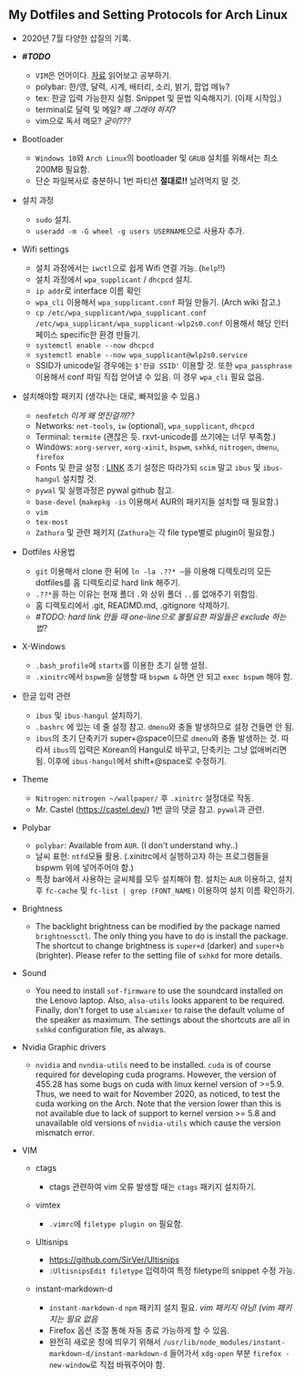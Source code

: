 ## My Dotfiles and Setting Protocols for Arch Linux

- 2020년 7월 다양한 삽질의 기록.

- ***#TODO***
	- `VIM`은 언어이다. [자료](https://johngrib.github.io/wiki/two-views-of-vim/) 읽어보고 공부하기.
	- polybar: 한/영, 달력, 시계, 배터리, 소리, 밝기, 팝업 메뉴?
	- tex: 한글 입력 가능한지 실험. Snippet 및 문법 익숙해지기. (이제 시작임.)
	- terminal로 달력 및 메일? *왜 그래야 하지?*
	- vim으로 독서 메모? *굳이???*

- Bootloader
	- `Windows 10`와 `Arch Linux`의 bootloader 및 `GRUB` 설치를 위해서는 최소 200MB 필요함.
	- 단순 파일복사로 충분하니 1번 파티션 **절대로!!** 날려먹지 말 것. 

- 설치 과정
	- `sudo` 설치.
	- `useradd -m -G wheel -g users USERNAME`으로 사용자 추가.

- Wifi settings
	- 설치 과정에서는 `iwctl`으로 쉽게 Wifi 연결 가능. (`help`!!)
	- 설치 과정에서 `wpa_supplicant` / `dhcpcd` 설치.
	- `ip addr`로 interface 이름 확인
	- `wpa_cli` 이용해서 `wpa_supplicant.conf` 파일 만들기. (Arch wiki 참고.)
	- `cp /etc/wpa_supplicant/wpa_supplicant.conf /etc/wpa_supplicant/wpa_supplicant-wlp2s0.conf` 이용해서 해당 인터페이스 specific한 환경 만들기.
	- `systemctl enable --now dhcpcd`
	- `systemctl enable --now wpa_supplicant@wlp2s0.service`
	- SSID가 unicode일 경우에는 `$'한글 SSID'`  이용할 것. 또한 `wpa_passphrase` 이용해서 conf 파일 직접 얻어낼 수 있음. 이 경우 `wpa_cli` 필요 없음.

- 설치해야할 패키지 (생각나는 대로, 빠져있을 수 있음.)
	- `neofetch` *이게 왜 멋진걸까??*
	- Networks: `net-tools`, `iw` (optional), `wpa_supplicant`, `dhcpcd`
	- Terminal: `termite` (괜찮은 듯. rxvt-unicode를 쓰기에는 너무 부족함.)
	- Windows:	`xorg-server`, `xorg-xinit`, `bspwm`, `sxhkd`, `nitrogen`, `dmenu`, `firefox`
	- Fonts 및 한글 설정 : [LINK](https://dgkim5360.tistory.com/entry/basic-setup-of-korean-environment-for-arch-linux) 초기 설정은 따라가되 `scim` 말고 `ibus` 및 `ibus-hangul` 설치할 것.
	- `pywal` 및 실행과정은 pywal github 참고.
	- `base-devel` (`makepkg -is` 이용해서 AUR의 패키지들 설치할 때 필요함.)
	- `vim`
	- `tex-most`
	- `Zathura` 및 관련 패키지 (`Zathura`는 각 file type별로 plugin이 필요함.)

- Dotfiles 사용법
	- `git` 이용해서 clone 한 뒤에 `ln -la .??* ~`을 이용해 디렉토리의 모든 dotfiles를 홈 디렉토리로 hard link 해주기.
	- `.??*`을 하는 이유는 현재 폴더 `.`와 상위 폴더 `..`를 없애주기 위함임.
	- 홈 디렉토리에서 .git, READMD.md, .gitignore 삭제하기.
	- *#TODO: hard link 만들 때 one-line으로 불필요한 파일들은 exclude 하는 법?*

- X-Windows
	- `.bash_profile`에 `startx`를 이용한 초기 실행 설정.
	- `.xinitrc`에서 `bspwm`을 실행할 때 `bspwm &` 하면 안 되고 `exec bspwm` 해야 함.

- 한글 입력 관련
	- `ibus` 및 `ibus-hangul` 설치하기.
	- `.bashrc` 에 있는 네 줄 설정 참고. `dmenu`와 충돌 발생하므로 설정 건들면 안 됨.
	- `ibus`의 초기 단축키가 super+@space이므로 `dmenu`와 충돌 발생하는 것.
	  따라서 `ibus`의 입력은 Korean의 Hangul로 바꾸고, 단축키는 그냥 없애버리면
	  됨. 이후에 `ibus-hangul`에서 shift+@space로 수정하기.

- Theme
	- `Nitrogen`: `nitrogen ~/wallpaper/` 후 `.xinitrc` 설정대로 작동.
	- Mr. Castel (https://castel.dev/) 1번 글의 댓글 참고. `pywal`과 관련.

- Polybar
	- `polybar`: Available from `AUR`. (I don't understand why..)
	- 날씨 표현: `ntfd`모듈 활용. (.xinitrc에서 실행하고자 하는 프로그램들을 bspwm 위에 넣어주어야 함.)
	- 특정 bar에서 사용하는 글씨체를 모두 설치해야 함. 설치는 `AUR` 이용하고, 설치 후 `fc-cache` 및 `fc-list | grep (FONT_NAME)` 이용하여 설치 이름 확인하기. 	

- Brightness
    - The backlight brightness can be modified by the package named
      `brightnessctl`. The only thing you have to do is install the package. The
      shortcut to change brightness is `super+d` (darker) and `super+b` (brighter).
      Please refer to the setting file of `sxhkd` for more details.

- Sound
    - You need to install `sof-firmware` to use the soundcard installed on the
      Lenovo laptop. Also, `alsa-utils` looks apparent to be required. Finally,
      don't forget to use `alsamixer` to raise the default volume of the speaker as maximum.
      The settings about the shortcuts are all in `sxhkd` configuration file, as
      always.

- Nvidia Graphic drivers
    - `nvidia` and `nvndia-utils` need to be installed. `cuda` is of course
      required for developing cuda programs.  However, the version of
      455.28 has some bugs on cuda with linux kernel version of >=5.9. Thus, we
      need to wait for November 2020, as noticed, to test the cuda working on
      the Arch. Note that the version lower than this is not available due to
      lack of support to kernel version >= 5.8 and unavailable old versions of
      `nvidia-utils` which cause the version mismatch error.

- VIM
	- ctags
		- ctags 관련하여 vim 오류 발생할 때는 `ctags` 패키지 설치하기.

	- vimtex
		- `.vimrc`에 `filetype plugin on` 필요함.

	- Ultisnips
		- https://github.com/SirVer/Ultisnips
		- `:UltisnipsEdit filetype` 입력하여 특정 filetype의 snippet 수정 가능.

	- instant-markdown-d
		- `instant-markdown-d` `npm` 패키지 설치 필요. *vim 패키지 아님! (vim 패키지는 필요 없음*
		- Firefox 옵션 조절 통해 자동 종료 가능하게 할 수 있음.
		- 완전히 새로운 창에 띄우기 위해서 `/usr/lib/node_modules/instant-markdown-d/instant-markdown-d` 들어가서 `xdg-open` 부분 `firefox -new-window`로 직접 바꿔주어야 함.
